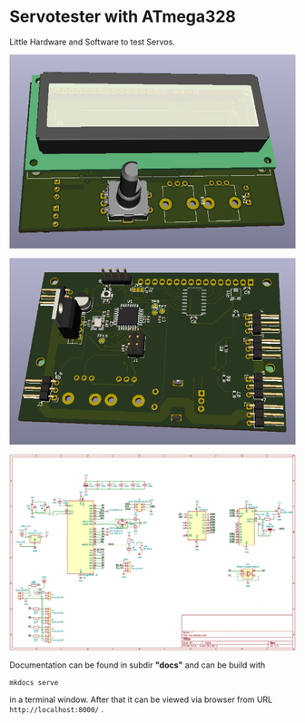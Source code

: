 # Servotester with ATmega328

Little Hardware and Software to test Servos.

![ServotesterFront](img/ServotesterFront.png)

![ServotesterFront](img/ServotesterBack.png)

![ServotesterFront](img/ServotesterScheet.png)


Documentation can be found in subdir **"docs"** and can be build with

```sh
mkdocs serve
```

in a terminal window. After that it can be viewed via browser from URL `http://localhost:8000/` .